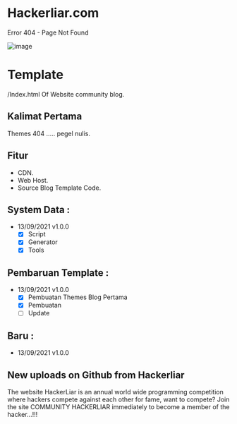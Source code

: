 # Hackerliar.com
Error 404 - Page Not Found

![image](https://user-images.githubusercontent.com/46444347/133096830-d9a1d2e8-a2fe-45de-9006-beadff690de7.png)

# Template
/Index.html Of Website community blog.

## Kalimat Pertama
Themes 404 ..... pegel nulis.

## Fitur
- CDN.
- Web Host.
- Source Blog Template Code.

## System Data :
- 13/09/2021 v1.0.0
    - [x] Script
    - [x] Generator
    - [x] Tools
    
## Pembaruan Template :
- 13/09/2021 v1.0.0
    - [x] Pembuatan Themes Blog Pertama
    - [X] Pembuatan
    - [ ] Update
    
## Baru :
- 13/09/2021 v1.0.0

## New uploads on Github from Hackerliar

The website HackerLiar is an annual world wide programming competition where hackers compete against each other for fame, want to compete? Join the site COMMUNITY HACKERLIAR immediately to become a member of the hacker...!!!
